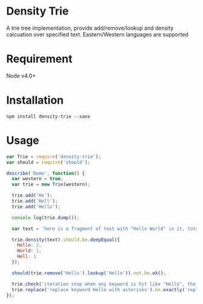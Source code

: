 Density Trie
============
A trie tree implementation, provide add/remove/lookup and density calcuation over specified text. Eastern/Western languages are supported

Requirement
===========
Node v4.0+

Installation
============

```base
npm install density-trie --save
```

Usage
=====

```js
var Trie = require('density-trie');
var should = require('should');

describe('Demo', function() {
  var western = true;
  var trie = new Trie(western);

  trie.add('He');
  trie.add('Hell');
  trie.add('Hello');

  console.log(trie.dump());

  var text = 'here is a fragment of text with "Hello World" in it, total number of "Hello" should be 2,  total number of "Hell" should be 1, "eHell" or eHello should not be counted';

  trie.density(text).should.be.deepEqual({
    Hello: 2, 
    World: 1,
    Hell: 1
  });

  should(trie.remove('Hello').lookup('Hello')).not.be.ok();

  trie.check('iteration stop when any keyword is hit like "Hello", the rest will not be examined').should.be.ok();
  trie.replace('replace keyword Hello with asterisks').be.exactly('replace keyword ***** with asterisks');
});
```
